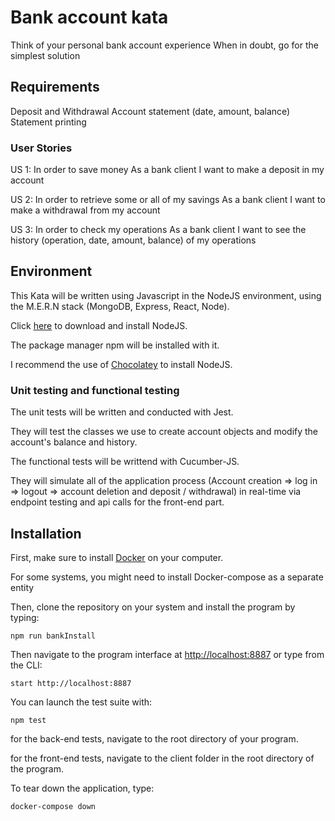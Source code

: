 # Bank account kata
Think of your personal bank account experience When in doubt, go for the simplest solution

## Requirements
Deposit and Withdrawal
Account statement (date, amount, balance)
Statement printing

### User Stories

US 1:
In order to save money
As a bank client
I want to make a deposit in my account

US 2:
In order to retrieve some or all of my savings
As a bank client
I want to make a withdrawal from my account

US 3:
In order to check my operations
As a bank client
I want to see the history (operation, date, amount, balance) of my operations

## Environment 

This Kata will be written using Javascript in the NodeJS environment, using the M.E.R.N stack (MongoDB, Express, React, Node).

Click [here](https://nodejs.org/en/download/) to download and install NodeJS.

The package manager npm will be installed with it.

I recommend the use of [Chocolatey](https://chocolatey.org/) to install NodeJS.

### Unit testing and functional testing

The unit tests will be written and conducted with Jest.

They will test the classes we use to create account objects and modify the account's balance and history.

The functional tests will be writtend with Cucumber-JS.

They will simulate all of the application process (Account creation => log in => logout => account deletion and deposit / withdrawal) in real-time via endpoint testing and api calls for the front-end part.


## Installation

First, make sure to install [Docker](https://www.docker.com/get-started) on your computer.

For some systems, you might need to install Docker-compose as a separate entity

Then, clone the repository on your system and install the program by typing:

``npm run bankInstall``

Then navigate to the program interface at [http://localhost:8887](http://localhost:8887) or type from the CLI:

``start http://localhost:8887``

You can launch the test suite with:

``npm test``

for the back-end tests, navigate to the root directory of your program.

for the front-end tests, navigate to the client folder in the root directory of the program.

To tear down the application, type:

``docker-compose down``
